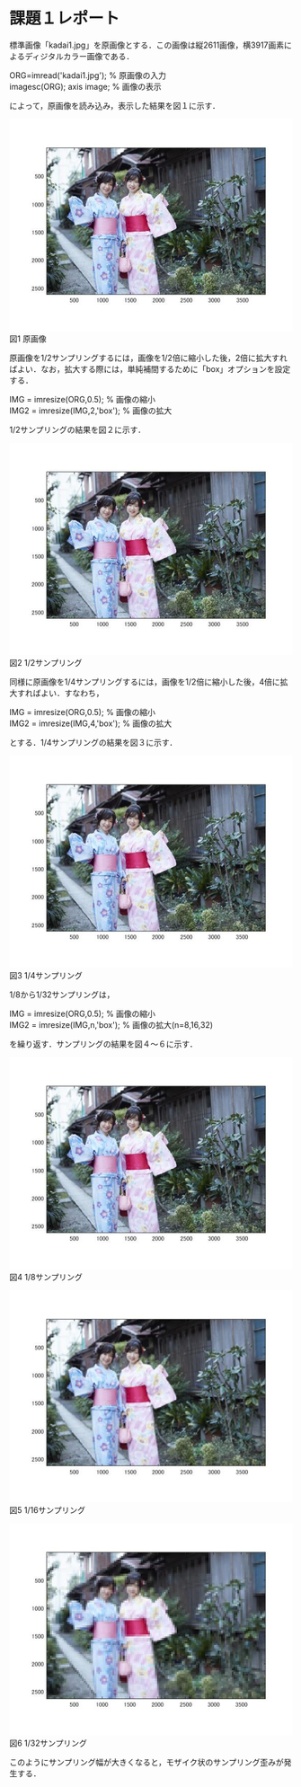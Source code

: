 # 課題１レポート

標準画像「kadai1.jpg」を原画像とする．この画像は縦2611画像，横3917画素によるディジタルカラー画像である．

ORG=imread('kadai1.jpg'); % 原画像の入力  
imagesc(ORG); axis image; % 画像の表示

によって，原画像を読み込み，表示した結果を図１に示す．

![原画像](https://github.com/16ec013/lecture_image_processing/blob/master/%E8%AA%B2%E9%A1%8C%EF%BC%91/kadai1_0.jpg)  
図1 原画像

原画像を1/2サンプリングするには，画像を1/2倍に縮小した後，2倍に拡大すればよい．なお，拡大する際には，単純補間するために「box」オプションを設定する．

IMG = imresize(ORG,0.5); % 画像の縮小  
IMG2 = imresize(IMG,2,'box'); % 画像の拡大

1/2サンプリングの結果を図２に示す．

![原画像](https://github.com/16ec013/lecture_image_processing/blob/master/%E8%AA%B2%E9%A1%8C%EF%BC%91/kadai1_1.jpg)  
図2 1/2サンプリング

同様に原画像を1/4サンプリングするには，画像を1/2倍に縮小した後，4倍に拡大すればよい．すなわち，

IMG = imresize(ORG,0.5); % 画像の縮小  
IMG2 = imresize(IMG,4,'box'); % 画像の拡大

とする．1/4サンプリングの結果を図３に示す．

![原画像](https://github.com/16ec013/lecture_image_processing/blob/master/%E8%AA%B2%E9%A1%8C%EF%BC%91/kadai1_2.jpg)  
図3 1/4サンプリング

1/8から1/32サンプリングは，

IMG = imresize(ORG,0.5); % 画像の縮小  
IMG2 = imresize(IMG,n,'box'); % 画像の拡大(n=8,16,32)

を繰り返す．サンプリングの結果を図４～６に示す．

![原画像](https://github.com/16ec013/lecture_image_processing/blob/master/%E8%AA%B2%E9%A1%8C%EF%BC%91/kadai1_3.jpg)  
図4 1/8サンプリング

![原画像](https://github.com/16ec013/lecture_image_processing/blob/master/%E8%AA%B2%E9%A1%8C%EF%BC%91/kadai1_4.jpg)  
図5 1/16サンプリング

![原画像](https://github.com/16ec013/lecture_image_processing/blob/master/%E8%AA%B2%E9%A1%8C%EF%BC%91/kadai1_5.jpg)  
図6 1/32サンプリング

このようにサンプリング幅が大きくなると，モザイク状のサンプリング歪みが発生する．
